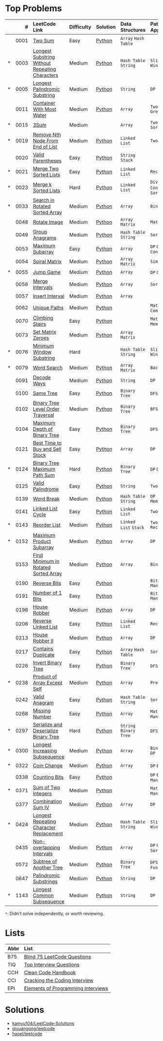 # Top Problems

|   | #    | LeetCode Link                                                                                                                   | Difficulty | Solution                                                                                                                        | Data Structures            | Patterns / Approaches             | B75                | TIQ                | CCH                | CCI                | EPI                |
|:--|-----:|:--------------------------------------------------------------------------------------------------------------------------------|:-----------|:--------------------------------------------------------------------------------------------------------------------------------|:---------------------------|:----------------------------------|:------------------:|:------------------:|:------------------:|:------------------:|:------------------:|
|   | 0001 | [Two Sum](https://leetcode.com/problems/two-sum/)                                                                               | Easy       | [Python](/0001-0099/0001-two-sum/0001-two-sum.py)                                                                               | `Array` `Hash Table`       |                                   | :heavy_check_mark: |                    | :heavy_check_mark: |                    |                    |
| * | 0003 | [Longest Substring Without Repeating Characters](https://leetcode.com/problems/longest-substring-without-repeating-characters/) | Medium     | [Python](/0001-0099/0003-longest-substring-without-repeating-characters/0003-longest-substring-without-repeating-characters.py) | `Hash Table` `String`      | `Sliding Window`                  | :heavy_check_mark: |                    |                    |                    |                    |
| * | 0005 | [Longest Palindromic Substring](https://leetcode.com/problems/longest-palindromic-substring/)                                   | Medium     | [Python](/0001-0099/0005-longest-palindromic-substring/0005-longest-palindromic-substring.py)                                   | `String`                   | `DP`                              | :heavy_check_mark: |                    |                    |                    |                    |
|   | 0011 | [Container With Most Water](https://leetcode.com/problems/container-with-most-water/)                                           | Medium     | [Python](/0001-0099/0011-container-with-most-water/0011-container-with-most-water.py)                                           | `Array`                    | `Two Pointers` `Greedy`           | :heavy_check_mark: |                    |                    |                    |                    |
| * | 0015 | [3Sum](https://leetcode.com/problems/3sum/)                                                                                     | Medium     |                                                                                                                                 | `Array`                    | `Two Pointers` `Sorting`          | :heavy_check_mark: |                    |                    |                    |                    |
| * | 0019 | [Remove Nth Node From End of List](https://leetcode.com/problems/remove-nth-node-from-end-of-list/)                             | Medium     | [Python](/0001-0099/0019-remove-nth-node-from-end-of-list/0019-remove-nth-node-from-end-of-list.py)                             | `Linked List`              | `Two Pointers`                    | :heavy_check_mark: |                    |                    |                    |                    |
|   | 0020 | [Valid Parentheses](https://leetcode.com/problems/valid-parentheses/)                                                           | Easy       | [Python](/0001-0099/0020-valid-parentheses/0020-valid-parentheses.py)                                                           | `String` `Stack`           |                                   | :heavy_check_mark: |                    |                    |                    |                    |
| * | 0021 | [Merge Two Sorted Lists](https://leetcode.com/problems/merge-two-sorted-lists/)                                                 | Easy       | [Python](/0001-0099/0021-merge-two-sorted-lists/0021-merge-two-sorted-lists.py)                                                 | `Linked List`              | `Recursion`                       | :heavy_check_mark: |                    |                    |                    |                    |
| * | 0023 | [Merge k Sorted Lists](https://leetcode.com/problems/merge-k-sorted-lists/)                                                     | Hard       | [Python](/0001-0099/0023-merge-k-sorted-lists/)                                                                                 | `Linked List`              | `Divide and Conquer` `Merge Sort` | :heavy_check_mark: |                    |                    |                    |                    |
| * | 0033 | [Search in Rotated Sorted Array](https://leetcode.com/problems/search-in-rotated-sorted-array/)                                 | Medium     | [Python](/0001-0099/0033-search-in-rotated-sorted-array/0033-search-in-rotated-sorted-array.py)                                 | `Array`                    | `Binary Search`                   | :heavy_check_mark: |                    |                    |                    |                    |
|   | 0048 | [Rotate Image](https://leetcode.com/problems/rotate-image/)                                                                     | Medium     | [Python](/0001-0099/0048-rotate-image/0048-rotate-image.py)                                                                     | `Array` `Matrix`           | `Math`                            | :heavy_check_mark: |                    |                    |                    |                    |
|   | 0049 | [Group Anagrams](https://leetcode.com/problems/group-anagrams/)                                                                 | Medium     | [Python](/0001-0099/0049-group-anagrams/0049-group-anagrams.py)                                                                 | `Hash Table` `String`      | `Sorting`                         | :heavy_check_mark: |                    |                    |                    |                    |
|   | 0053 | [Maximum Subarray](https://leetcode.com/problems/maximum-subarray/)                                                             | Easy       | [Python](/0001-0099/0053-maximum-subarray/0053-maximum-subarray.py)                                                             | `Array`                    | `DP` `Divide and Conquer`         | :heavy_check_mark: |                    | :heavy_check_mark: |                    |                    |
|   | 0054 | [Spiral Matrix](https://leetcode.com/problems/spiral-matrix/)                                                                   | Medium     | [Python](/0001-0099/0054-spiral-matrix/0054-spiral-matrix.py)                                                                   | `Array` `Matrix`           | `Simulation`                      | :heavy_check_mark: |                    |                    |                    |                    |
| * | 0055 | [Jump Game](https://leetcode.com/problems/jump-game/)                                                                           | Medium     | [Python](/0001-0099/0055-jump-game/0055-jump-game.py)                                                                           | `Array`                    | `DP` `Greedy`                     | :heavy_check_mark: |                    | :heavy_check_mark: |                    |                    |
|   | 0056 | [Merge Intervals](https://leetcode.com/problems/merge-intervals/)                                                               | Medium     | [Python](/0001-0099/0056-merge-intervals/0056-merge-intervals.py)                                                               | `Array`                    | `Sorting`                         | :heavy_check_mark: |                    |                    |                    |                    |
|   | 0057 | [Insert Interval](https://leetcode.com/problems/insert-interval/)                                                               | Medium     | [Python](/0001-0099/0057-insert-interval/0057-insert-interval.py)                                                               | `Array`                    |                                   | :heavy_check_mark: |                    | :heavy_check_mark: |                    |                    |
|   | 0062 | [Unique Paths](https://leetcode.com/problems/unique-paths/)                                                                     | Medium     | [Python](/0001-0099/0062-unique-paths/0062-unique-paths.py)                                                                     |                            | `Math` `DP` `Combinatorics`       | :heavy_check_mark: |                    |                    |                    |                    |
|   | 0070 | [Climbing Stairs](https://leetcode.com/problems/climbing-stairs/)                                                               | Easy       | [Python](/0001-0099/0070-climbing-stairs/0070-climbing-stairs.py)                                                               |                            | `Math` `DP` `Memorization`        | :heavy_check_mark: |                    |                    |                    |                    |
|   | 0073 | [Set Matrix Zeroes](https://leetcode.com/problems/set-matrix-zeroes/)                                                           | Medium     | [Python](/0001-0099/0073-set-matrix-zeroes/0073-set-matrix-zeroes.py)                                                           | `Array` `Matrix`           |                                   | :heavy_check_mark: |                    |                    |                    |                    |
| * | 0076 | [Minimum Window Substring](https://leetcode.com/problems/minimum-window-substring/)                                             | Hard       |                                                                                                                                 | `Hash Table` `String`      | `Sliding Window`                  | :heavy_check_mark: |                    |                    |                    |                    |
| * | 0079 | [Word Search](https://leetcode.com/problems/word-search/)                                                                       | Medium     | [Python](/0001/0099/0079-word-search/0079-word-search.py)                                                                       | `Array` `Matrix`           | `Backtracking`                    | :heavy_check_mark: |                    |                    |                    |                    |
|   | 0091 | [Decode Ways](https://leetcode.com/problems/decode-ways/)                                                                       | Medium     | [Python](/0001-0099/0091-decode-ways/0091-decode-ways.py)                                                                       | `String`                   | `DP`                              | :heavy_check_mark: |                    |                    |                    |                    |
|   | 0100 | [Same Tree](https://leetcode.com/problems/same-tree/)                                                                           | Easy       | [Python](/0100-0199/0100-same-tree/0100-same-tree.py)                                                                           | `Binary Tree`              | `DFS` `BFS`                       | :heavy_check_mark: |                    |                    |                    |                    |
|   | 0102 | [Binary Tree Level Order Traversal](https://leetcode.com/problems/binary-tree-level-order-traversal/)                           | Medium     | [Python](/0100-0199/0102-binary-tree-level-order-traversal/0102-binary-tree-level-order-traversal.py)                           | `Binary Tree`              | `BFS`                             | :heavy_check_mark: |                    |                    |                    |                    |
|   | 0104 | [Maximum Depth of Binary Tree](https://leetcode.com/problems/maximum-depth-of-binary-tree/)                                     | Easy       | [Python](/0100-0199/0104-maximum-depth-of-binary-tree/0104-maximum-depth-of-binary-tree.py)                                     | `Binary Tree`              | `DFS` `BFS`                       | :heavy_check_mark: |                    |                    |                    |                    |
|   | 0121 | [Best Time to Buy and Sell Stock](https://leetcode.com/problems/best-time-to-buy-and-sell-stock/)                               | Easy       | [Python](/0100-0199/0121-best-time-to-buy-and-sell-stock/0121-best-time-to-buy-and-sell-stock.py)                               | `Array`                    | `DP`                              | :heavy_check_mark: |                    |                    |                    |                    |
| * | 0124 | [Binary Tree Maximum Path Sum](https://leetcode.com/problems/binary-tree-maximum-path-sum/)                                     | Hard       | [Python](/0100-0199/0124-binary-tree-maximum-path-sum/)                                                                         | `Binary Tree`              | `DP` `DFS`                        | :heavy_check_mark: |                    |                    |                    |                    |
|   | 0125 | [Valid Palindrome](https://leetcode.com/problems/valid-palindrome/)                                                             | Easy       | [Python](/0100-0199/0125-valid-palindrome/)                                                                                     | `String`                   | `Two Pointers`                    | :heavy_check_mark: |                    |                    |                    |                    |
|   | 0139 | [Word Break](https://leetcode.com/problems/word-break/)                                                                         | Medium     | [Python](/0100-0199/0139-word-break/0139-word-break.py)                                                                         | `Hash Table` `String`      | `DP` `Memorization`               | :heavy_check_mark: |                    |                    |                    |                    |
|   | 0141 | [Linked List Cycle](https://leetcode.com/problems/linked-list-cycle/)                                                           | Easy       | [Python](/0100-0199/0141-linked-list-cycle/0141-linked-list-cycle.py)                                                           | `Linked List`              | `Two Pointer`                     | :heavy_check_mark: |                    |                    |                    |                    |
| * | 0143 | [Reorder List](https://leetcode.com/problems/reorder-list/)                                                                     | Medium     | [Python](/0100-0199/0143-reorder-list/)                                                                                         | `Linked List` `Stack`      | `Two Pointer` `Recursion`         | :heavy_check_mark: |                    |                    |                    |                    |
| * | 0152 | [Maximum Product Subarray](https://leetcode.com/problems/maximum-product-subarray/)                                             | Medium     | [Python](/0100-0199/0152-maximum-product-subarray/0152-maximum-product-subarray.py)                                             | `Array`                    | `DP`                              | :heavy_check_mark: |                    | :heavy_check_mark: |                    |                    |
|   | 0153 | [Find Minimum in Rotated Sorted Array](https://leetcode.com/problems/find-minimum-in-rotated-sorted-array/)                     | Medium     | [Python](/0100-0199/0153-find-minimum-in-rotated-sorted-array/0153-find-minimum-in-rotated-sorted-array.py)                     | `Array`                    | `Binary Search`                   | :heavy_check_mark: |                    | :heavy_check_mark: |                    |                    |
|   | 0190 | [Reverse Bits](https://leetcode.com/problems/reverse-bits/)                                                                     | Easy       | [Python](/0100-0199/0190-reverse-bits/0190-reverse-bits.py)                                                                     |                            | `Bit Manipulation`                | :heavy_check_mark: |                    |                    |                    |                    |
|   | 0191 | [Number of 1 Bits](https://leetcode.com/problems/number-of-1-bits/)                                                             | Easy       | [Python](/0100-0199/0191-number-of-1-bits/)                                                                                     |                            | `Bit Manipulation`                | :heavy_check_mark: |                    | :heavy_check_mark: |                    |                    |
|   | 0198 | [House Robber](https://leetcode.com/problems/house-robber/)                                                                     | Medium     | [Python](/0100-0199/0198-house-robber/0198-house-robber.py)                                                                     | `Array`                    | `DP`                              | :heavy_check_mark: |                    |                    |                    |                    |
|   | 0206 | [Reverse Linked List](https://leetcode.com/problems/reverse-linked-list/)                                                       | Easy       | [Python](/0200-0299/0206-reverse-linked-list/0206-reverse-linked-list.py)                                                       | `Linked List`              | `Recursion`                       | :heavy_check_mark: |                    |                    |                    |                    |
|   | 0213 | [House Robber II](https://leetcode.com/problems/house-robber-ii/)                                                               | Medium     | [Python](/0200-0299/0213-house-robber-ii/0213-house-robber-ii.py)                                                               | `Array`                    | `DP`                              | :heavy_check_mark: |                    |                    |                    |                    |
|   | 0217 | [Contains Duplicate](https://leetcode.com/problems/contains-duplicate/)                                                         | Easy       | [Python](/0200-0299/0217-contains-duplicate/0217-contains-duplicate.py)                                                         | `Array` `Hash Table`       | `Sorting`                         | :heavy_check_mark: |                    |                    |                    |                    |
|   | 0226 | [Invert Binary Tree](https://leetcode.com/problems/invert-binary-tree/)                                                         | Easy       | [Python](/0200-0299/0226-invert-binary-tree/0226-invert-binary-tree.py)                                                         | `Binary Tree`              | `DFS` `BFS`                       | :heavy_check_mark: |                    |                    |                    |                    |
| * | 0238 | [Product of Array Except Self](https://leetcode.com/problems/product-of-array-except-self/)                                     | Medium     | [Python](/0200-0299/0238-product-of-array-except-self/0238-product-of-array-except-self.py)                                     | `Array`                    | `Prefix Sum`                      | :heavy_check_mark: |                    |                    |                    |                    |
|   | 0242 | [Valid Anagram](https://leetcode.com/problems/valid-anagram/)                                                                   | Easy       | [Python](/0200-0299/0242-valid-anagram/0242-valid-anagram.py)                                                                   | `Hash Table` `String`      | `Sorting`                         | :heavy_check_mark: |                    |                    |                    |                    |
|   | 0268 | [Missing Number](https://leetcode.com/problems/missing-number/)                                                                 | Easy       | [Python](/0200-0299/0268-missing-number/0268-missing-number.py)                                                                 | `Array`                    | `Math` `Bit Manipulation`         | :heavy_check_mark: |                    |                    |                    |                    |
| * | 0297 | [Serialize and Deserialize Binary Tree](https://leetcode.com/problems/serialize-and-deserialize-binary-tree/)                   | Hard       | [Python](/0200-0299/0297-serialize-and-deserialize-binary-tree/0297-serialize-and-deserialize-binary-tree.py)                   | `String` `Binary Tree`     | `DFS` `BFS`                       | :heavy_check_mark: |                    |                    |                    |                    |
| * | 0300 | [Longest Increasing Subsequence](https://leetcode.com/problems/longest-increasing-subsequence/)                                 | Medium     | [Python](/0300-0399/0300-longest-increasing-subsequence/0300-longest-increasing-subsequence.py)                                 | `Array`                    | `Binary Search` `DP`              | :heavy_check_mark: |                    |                    |                    |                    |
| * | 0322 | [Coin Change](https://leetcode.com/problems/coin-change/)                                                                       | Medium     | [Python](/0300-0399/0322-coin-change/0322-coin-change.py)                                                                       | `Array`                    | `DP` `BFS`                        | :heavy_check_mark: |                    |                    |                    |                    |
|   | 0338 | [Counting Bits](https://leetcode.com/problems/counting-bits/)                                                                   | Easy       | [Python](/0300-0399/0338-counting-bits/0338-counting-bits.py)                                                                   |                            | `DP` `Bit Manipulation`           | :heavy_check_mark: |                    |                    |                    |                    |
| * | 0371 | [Sum of Two Integers](https://leetcode.com/problems/sum-of-two-integers/)                                                       | Medium     | [Python](/0300-0399/0371-sum-of-two-integers/0371-sum-of-two-integers.py)                                                       |                            | `Math` `Bit Manipulation`         | :heavy_check_mark: |                    |                    |                    |                    |
|   | 0377 | [Combination Sum IV](https://leetcode.com/problems/combination-sum-iv/)                                                         | Medium     | [Python](/0300-0399/0377-combination-sum-iv/0377-combination-sum-iv.py)                                                         | `Array`                    | `DP`                              | :heavy_check_mark: |                    |                    |                    |                    |
| * | 0424 | [Longest Repeating Character Replacement](https://leetcode.com/problems/longest-repeating-character-replacement/)               | Medium     | [Python](/0400-0499/0424-longest-repeating-character-replacement/0424-longest-repeating-character-replacement.py)               | `Hash Table` `String`      | `Sliding Window`                  | :heavy_check_mark: |                    |                    |                    |                    |
|   | 0435 | [Non-overlapping Intervals](https://leetcode.com/problems/non-overlapping-intervals/)                                           | Medium     | [Python](/0400-0499/0435-non-overlapping-intervals/0435-non-overlapping-intervals.py)                                           | `Array`                    | `DP` `Greedy` `Sorting`           | :heavy_check_mark: |                    |                    |                    |                    |
|   | 0572 | [Subtree of Another Tree](https://leetcode.com/problems/subtree-of-another-tree/)                                               | Medium     | [Python](/0500-0599/0572-subtree-of-another-tree/0572-subtree-of-another-tree.py)                                               | `Binary Tree`              | `DFS` `Hash Function`             | :heavy_check_mark: |                    |                    |                    |                    |
|   | 0647 | [Palindromic Substrings](https://leetcode.com/problems/palindromic-substrings/)                                                 | Medium     | [Python](/0600-0699/0647-palindromic-substrings/0647-palindromic-substrings.py)                                                 | `String`                   | `DP`                              | :heavy_check_mark: |                    |                    |                    |                    |
| * | 1143 | [Longest Common Subsequence](https://leetcode.com/problems/longest-common-subsequence/)                                         | Medium     | [Python](/1100-1199/1143-longest-common-subsequence/1143-longest-common-subsequence.py)                                         | `String`                   | `DP`                              | :heavy_check_mark: |                    |                    |                    |                    |

`*`: Didn't solve independently, or worth reviewing.

# Lists

| Abbr | List                                                                                                              |
|:-----|:------------------------------------------------------------------------------------------------------------------|
| B75  | [Blind 75 LeetCode Questions](https://leetcode.com/discuss/general-discussion/460599/blind-75-leetcode-questions) |
| TIQ  | [Top Interview Questions](https://leetcode.com/explore/interview/card/top-interview-questions-easy/)              |
| CCH  | [Clean Code Handbook](https://app.selz.com/item/546c6e1ab7987209fc7fd418)                                         |
| CCI  | [Cracking the Coding Interview](https://www.crackingthecodinginterview.com/)                                      |
| EPI  | [Elements of Programming Interviews](https://elementsofprogramminginterviews.com/)                                |

# Solutions

- [kamyu104/LeetCode-Solutions](https://github.com/kamyu104/LeetCode-Solutions)
- [qiyuangong/leetcode](https://github.com/qiyuangong/leetcode)
- [haoel/leetcode](https://github.com/haoel/leetcode)
